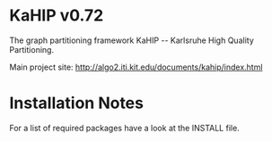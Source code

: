 KaHIP v0.72
=====

The graph partitioning framework KaHIP -- Karlsruhe High Quality Partitioning.

Main project site:
http://algo2.iti.kit.edu/documents/kahip/index.html

Installation Notes
=====

For a list of required packages have a look at the INSTALL file.

